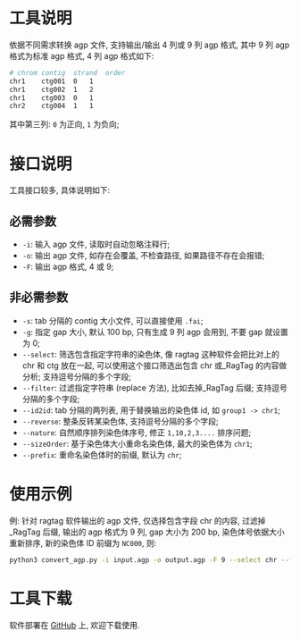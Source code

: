 # 工具说明

依据不同需求转换 agp 文件, 支持输出/输出 4 列或 9 列 agp 格式, 其中 9 列 agp 格式为标准 agp 格式, 4 列 agp 格式如下:

```bash
# chrom	contig	strand	order
chr1	ctg001	0	1
chr1	ctg002	1	2
chr1	ctg003	0	1
chr2	ctg004	1	1
```

其中第三列: `0` 为正向, `1` 为负向;

# 接口说明

工具接口较多, 具体说明如下:
## 必需参数
- `-i`: 输入 agp 文件, 读取时自动忽略注释行;
- `-o`: 输出 agp 文件, 如存在会覆盖, 不检查路径, 如果路径不存在会报错;
- `-F`: 输出 agp 格式, 4 或 9;

## 非必需参数
- `-s`: tab 分隔的 contig 大小文件, 可以直接使用 `.fai`;
- `-g`: 指定 gap 大小, 默认 100 bp, 只有生成 9 列 agp 会用到, 不要 gap 就设置为 0;
- `--select`: 筛选包含指定字符串的染色体, 像 ragtag 这种软件会把比对上的 chr 和 ctg 放在一起, 可以使用这个接口筛选出包含 chr 或_RagTag 的内容做分析; 支持逗号分隔的多个字段;
- `--filter`: 过滤指定字符串 (replace 方法), 比如去掉_RagTag 后缀; 支持逗号分隔的多个字段;
- `--id2id`: tab 分隔的两列表, 用于替换输出的染色体 id, 如 `group1 -> chr1`;
- `--reverse`: 整条反转某染色体, 支持逗号分隔的多个字段;
- `--nature`: 自然顺序排列染色体序号, 修正 `1,10,2,3....` 排序问题;
- `--sizeOrder`: 基于染色体大小重命名染色体, 最大的染色体为 `chr1`;
- `--prefix`: 重命名染色体时的前缀, 默认为 `chr`;

# 使用示例

例: 针对 ragtag 软件输出的 agp 文件, 仅选择包含字段 chr 的内容, 过滤掉_RagTag 后缀, 输出的 agp 格式为 9 列, gap 大小为 200 bp, 染色体号依据大小重新排序, 新的染色体 ID 前缀为 `NC000`, 则:
```bash
python3 convert_agp.py -i input.agp -o output.agp -F 9 --select chr --filter _Ragtag -g 200 --sizeOrder --prefix NC000
```

# 工具下载

软件部署在 [GitHub](https://github.com/WangZhSi/Bioinformatics_tool/tree/main/convert_agp) 上, 欢迎下载使用.